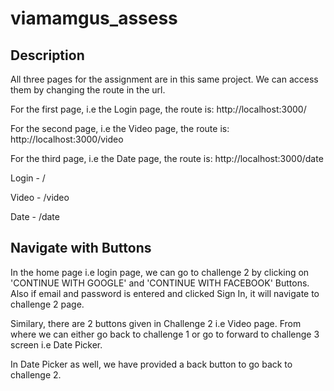 # viamamgus_assess

## Description
All three pages for the assignment are in this same project. 
We can access them by changing the route in the url.

For the first page, i.e the Login page, the route is: http://localhost:3000/

For the second page, i.e the Video page, the route is: http://localhost:3000/video

For the third page, i.e the Date page, the route is: http://localhost:3000/date

Login - /

Video - /video

Date - /date

## Navigate with Buttons

In the home page i.e login page, we can go to challenge 2 by clicking on 'CONTINUE WITH GOOGLE' and 'CONTINUE WITH FACEBOOK' Buttons. Also if email and password is entered and clicked Sign In, it will navigate to challenge 2 page. 

Similary, there are 2 buttons given in Challenge 2 i.e Video page. From where we can either go back to challenge 1 or go to forward to challenge 3 screen i.e Date Picker. 

In Date Picker as well, we have provided a back button to go back to challenge 2.
